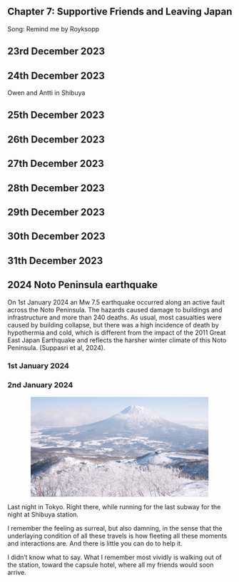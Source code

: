 ## Chapter 7: Supportive Friends and Leaving Japan
Song: Remind me by Royksopp

## 23rd December 2023

## 24th December 2023
Owen and Antti in Shibuya

## 25th December 2023


## 26th December 2023

## 27th December 2023

## 28th December 2023

## 29th December 2023

## 30th December 2023

## 31th December 2023

## 2024 Noto Peninsula earthquake
On 1st January 2024 an Mw 7.5 earthquake occurred along an active fault across the Noto Peninsula. The hazards caused damage to buildings and infrastructure and more than 240 deaths. As usual, most casualties were caused by building collapse, but there was a high incidence of death by hypothermia and cold, which is different from the impact of the 2011 Great East Japan Earthquake and reflects the harsher winter climate of this Noto Peninsula. (Suppasri et al, 2024).

### 1st January 2024


### 2nd January 2024



<!-- Hokkaido Mount Yotei -->
<div style="text-align: center;"><p align="center"><img src="/images/countries/japan/hokkaido_mount_yotei.jpg" alt="Mount Yotei in Hokkaido" style="width: 80%; max-width: 400px;; margin: 0 auto; display: block;" /></p></div>

Last night in Tokyo. Right there, while running for the last subway for the night at Shibuya station.

I remember the feeling as surreal, but also damning, in the sense that the underlaying condition of all these travels is how fleeting all these moments and interactions are. And there is little you can do to help it.

I didn’t know what to say. What I remember most vividly is walking out of the station, toward the capsule hotel, where all my friends would soon arrive.